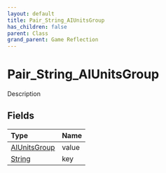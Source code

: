 ```yaml
---
layout: default
title: Pair_String_AIUnitsGroup
has_children: false
parent: Class
grand_parent: Game Reflection
---
```

# Pair_String_AIUnitsGroup
Description 

## Fields

| Type | Name |
|:-------------|:--------------|
| [AIUnitsGroup](/docs/game-reflection/classes/a_i_units_group) | value |
| [String](/docs/game-reflection/components/string) | key |

